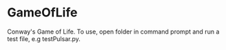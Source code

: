 # GameOfLife
Conway's Game of Life.
To use, open folder in command prompt and run a test file, e.g testPulsar.py.
